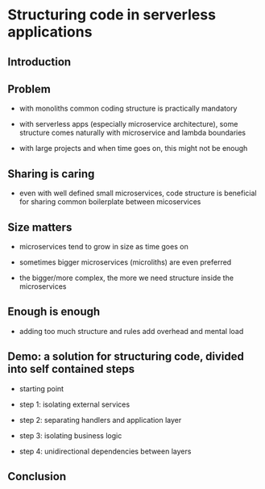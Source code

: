 # Structuring code in serverless applications

## Introduction

## Problem

- with monoliths common coding structure is practically mandatory

- with serverless apps (especially microservice architecture), some structure comes naturally with microservice and lambda boundaries

- with large projects and when time goes on, this might not be enough

## Sharing is caring

- even with well defined small microservices, code structure is beneficial for sharing common boilerplate between micoservices

## Size matters

- microservices tend to grow in size as time goes on

- sometimes bigger microservices (microliths) are even preferred

- the bigger/more complex, the more we need structure inside the microservices

## Enough is enough

- adding too much structure and rules add overhead and mental load

## Demo: a solution for structuring code, divided into self contained steps

- starting point

- step 1: isolating external services

- step 2: separating handlers and application layer

- step 3: isolating business logic

- step 4: unidirectional dependencies between layers

## Conclusion